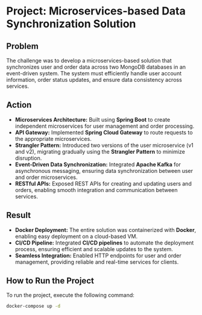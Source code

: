 # Project: Microservices-based Data Synchronization Solution

## Problem
The challenge was to develop a microservices-based solution that synchronizes user and order data across two MongoDB databases in an event-driven system. The system must efficiently handle user account information, order status updates, and ensure data consistency across services.

## Action
- **Microservices Architecture:** Built using **Spring Boot** to create independent microservices for user management and order processing.
- **API Gateway:** Implemented **Spring Cloud Gateway** to route requests to the appropriate microservices.
- **Strangler Pattern:** Introduced two versions of the user microservice (v1 and v2), migrating gradually using the **Strangler Pattern** to minimize disruption.
- **Event-Driven Data Synchronization:** Integrated **Apache Kafka** for asynchronous messaging, ensuring data synchronization between user and order microservices.
- **RESTful APIs:** Exposed REST APIs for creating and updating users and orders, enabling smooth integration and communication between services.

## Result
- **Docker Deployment:** The entire solution was containerized with **Docker**, enabling easy deployment on a cloud-based VM.
- **CI/CD Pipeline:** Integrated **CI/CD pipelines** to automate the deployment process, ensuring efficient and scalable updates to the system.
- **Seamless Integration:** Enabled HTTP endpoints for user and order management, providing reliable and real-time services for clients.

## How to Run the Project

To run the project, execute the following command:

```bash
docker-compose up -d

